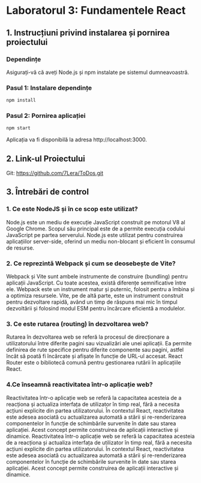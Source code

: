 # Laboratorul 3: Fundamentele React

## 1. Instrucțiuni privind instalarea și pornirea proiectului

### Dependințe
Asigurați-vă că aveți Node.js și npm instalate pe sistemul dumneavoastră.

### Pasul 1: Instalare dependințe
```bash
npm install
```
### Pasul 2: Pornirea aplicației
```bash
npm start
```

Aplicația va fi disponibilă la adresa http://localhost:3000.

## 2. Link-ul Proiectului 

Git: https://github.com/7Lera/ToDos.git


## 3. Întrebări de control

### 1. Ce este NodeJS și în ce scop este utilizat?
Node.js este un mediu de execuție JavaScript construit pe motorul V8 al Google Chrome. Scopul său principal este de a permite execuția codului JavaScript pe partea serverului. Node.js este utilizat pentru construirea aplicațiilor server-side, oferind un mediu non-blocant și eficient în consumul de resurse.

### 2. Ce reprezintă Webpack și cum se deosebește de Vite?
Webpack și Vite sunt ambele instrumente de construire (bundling) pentru aplicații JavaScript. Cu toate acestea, există diferențe semnificative între ele. Webpack este un instrument matur și puternic, folosit pentru a îmbina și a optimiza resursele. Vite, pe de altă parte, este un instrument construit pentru dezvoltare rapidă, având un timp de răspuns mai mic în timpul dezvoltării și folosind modul ESM pentru încărcare eficientă a modulelor.

### 3. Ce este rutarea (routing) în dezvoltarea web?
Rutarea în dezvoltarea web se referă la procesul de direcționare a utilizatorului între diferite pagini sau vizualizări ale unei aplicații. Ea permite definirea de rute specifice pentru diferite componente sau pagini, astfel încât să poată fi încărcate și afișate în funcție de URL-ul accesat. React Router este o bibliotecă comună pentru gestionarea rutării în aplicațiile React.

### 4.Ce înseamnă reactivitatea într-o aplicație web?
Reactivitatea într-o aplicație web se referă la capacitatea acesteia de a reacționa și actualiza interfața de utilizator în timp real, fără a necesita acțiuni explicite din partea utilizatorului. În contextul React, reactivitatea este adesea asociată cu actualizarea automată a stării și re-renderizarea componentelor în funcție de schimbările survenite în date sau starea aplicației. Acest concept permite construirea de aplicații interactive și dinamice.
Reactivitatea într-o aplicație web se referă la capacitatea acesteia de a reacționa și actualiza interfața de utilizator în timp real, fără a necesita acțiuni explicite din partea utilizatorului. În contextul React, reactivitatea este adesea asociată cu actualizarea automată a stării și re-renderizarea componentelor în funcție de schimbările survenite în date sau starea aplicației. Acest concept permite construirea de aplicații interactive și dinamice.

